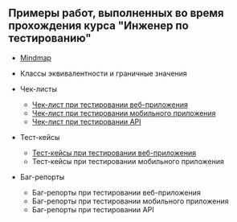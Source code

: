 ## Примеры работ, выполненных во время прохождения курса "Инженер по тестированию"

* [Mindmap](./Mindmap.md)
* Классы эквивалентности и граничные значения

* Чек-листы
  * [Чек-лист при тестировании веб-приложения](./check-list/web.md)
  * [Чек-лист при тестировании мобильного приложения](./check-list/mobile.md)
  * [Чек-лист при тестировании API](./check-list/API.md)
* Тест-кейсы
  * [Тест-кейсы при тестировании веб-приложения](./test-case/web.md)
  * Тест-кейсы при тестировании мобильного приложения
* Баг-репорты
  * Баг-репорты при тестировании веб-приложения
  * Баг-репорты при тестировании мобильного приложения
  * Баг-репорты при тестировании API